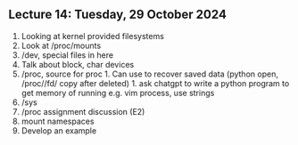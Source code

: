## Lecture 14: Tuesday, 29 October 2024

1. Looking at kernel provided filesystems
  1. Look at /proc/mounts
  1. /dev, special files in here
  1. Talk about block, char devices
  1. /proc, source for proc
    1. Can use to recover saved data (python open, /proc/<pid>/fd/<file> copy after deleted)
    1. ask chatgpt to write a python program to get memory of running e.g. vim process, use strings
  1. /sys
1. /proc assignment discussion (E2)
1. mount namespaces
  1. Develop an example
